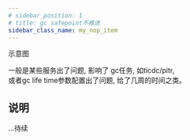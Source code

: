 ```yaml
---
# sidebar_position: 1
# title: gc safepoint不推进
sidebar_class_name: my_nop_item
---
```

示意图

一般是某些服务出了问题, 影响了 gc任务, 如ticdc/pitr,  
或者gc life time参数配置出了问题, 给了几周的时间之类。

## 说明

...待续




